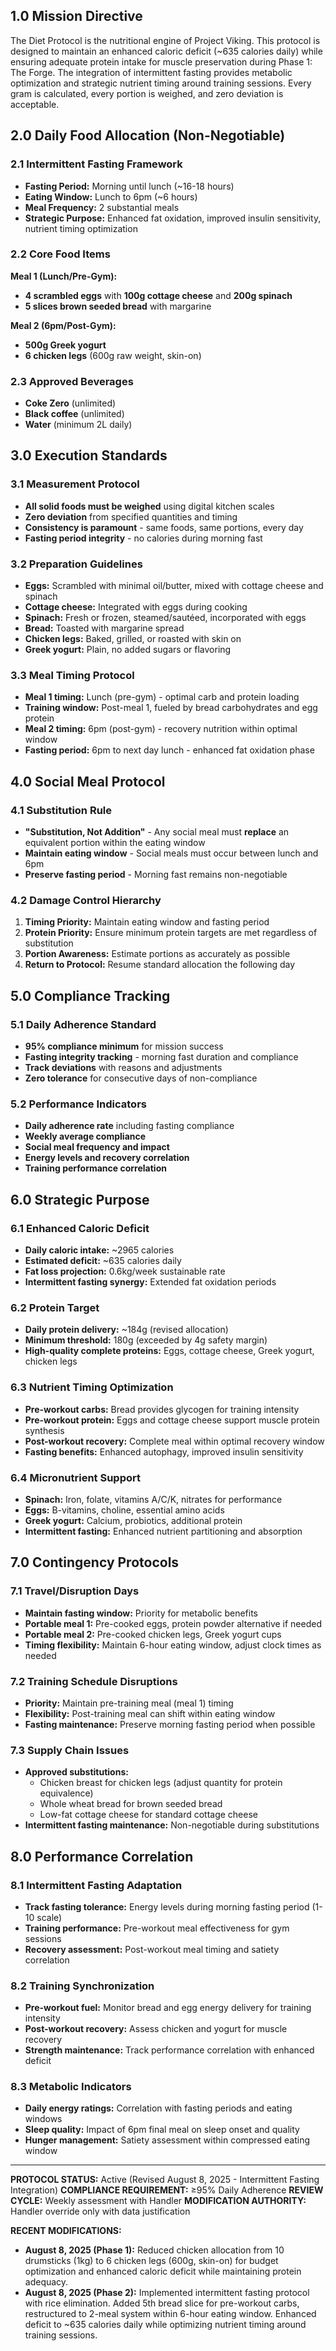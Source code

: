 ## **1.0 Mission Directive**

The Diet Protocol is the nutritional engine of Project Viking. This protocol is designed to maintain an enhanced caloric deficit (~635 calories daily) while ensuring adequate protein intake for muscle preservation during Phase 1: The Forge. The integration of intermittent fasting provides metabolic optimization and strategic nutrient timing around training sessions. Every gram is calculated, every portion is weighed, and zero deviation is acceptable.

## **2.0 Daily Food Allocation (Non-Negotiable)**

### **2.1 Intermittent Fasting Framework**

- **Fasting Period:** Morning until lunch (~16-18 hours)
- **Eating Window:** Lunch to 6pm (~6 hours)
- **Meal Frequency:** 2 substantial meals
- **Strategic Purpose:** Enhanced fat oxidation, improved insulin sensitivity, nutrient timing optimization

### **2.2 Core Food Items**

**Meal 1 (Lunch/Pre-Gym):**

- **4 scrambled eggs** with **100g cottage cheese** and **200g spinach**
- **5 slices brown seeded bread** with margarine

**Meal 2 (6pm/Post-Gym):**

- **500g Greek yogurt**
- **6 chicken legs** (600g raw weight, skin-on)

### **2.3 Approved Beverages**

- **Coke Zero** (unlimited)
- **Black coffee** (unlimited)
- **Water** (minimum 2L daily)

## **3.0 Execution Standards**

### **3.1 Measurement Protocol**

- **All solid foods must be weighed** using digital kitchen scales
- **Zero deviation** from specified quantities and timing
- **Consistency is paramount** - same foods, same portions, every day
- **Fasting period integrity** - no calories during morning fast

### **3.2 Preparation Guidelines**

- **Eggs:** Scrambled with minimal oil/butter, mixed with cottage cheese and spinach
- **Cottage cheese:** Integrated with eggs during cooking
- **Spinach:** Fresh or frozen, steamed/sautéed, incorporated with eggs
- **Bread:** Toasted with margarine spread
- **Chicken legs:** Baked, grilled, or roasted with skin on
- **Greek yogurt:** Plain, no added sugars or flavoring

### **3.3 Meal Timing Protocol**

- **Meal 1 timing:** Lunch (pre-gym) - optimal carb and protein loading
- **Training window:** Post-meal 1, fueled by bread carbohydrates and egg protein
- **Meal 2 timing:** 6pm (post-gym) - recovery nutrition within optimal window
- **Fasting period:** 6pm to next day lunch - enhanced fat oxidation phase

## **4.0 Social Meal Protocol**

### **4.1 Substitution Rule**

- **"Substitution, Not Addition"** - Any social meal must **replace** an equivalent portion within the eating window
- **Maintain eating window** - Social meals must occur between lunch and 6pm
- **Preserve fasting period** - Morning fast remains non-negotiable

### **4.2 Damage Control Hierarchy**

1. **Timing Priority:** Maintain eating window and fasting period
2. **Protein Priority:** Ensure minimum protein targets are met regardless of substitution
3. **Portion Awareness:** Estimate portions as accurately as possible
4. **Return to Protocol:** Resume standard allocation the following day

## **5.0 Compliance Tracking**

### **5.1 Daily Adherence Standard**

- **95% compliance minimum** for mission success
- **Fasting integrity tracking** - morning fast duration and compliance
- **Track deviations** with reasons and adjustments
- **Zero tolerance** for consecutive days of non-compliance

### **5.2 Performance Indicators**

- **Daily adherence rate** including fasting compliance
- **Weekly average compliance**
- **Social meal frequency and impact**
- **Energy levels and recovery correlation**
- **Training performance correlation**

## **6.0 Strategic Purpose**

### **6.1 Enhanced Caloric Deficit**

- **Daily caloric intake:** ~2965 calories
- **Estimated deficit:** ~635 calories daily
- **Fat loss projection:** 0.6kg/week sustainable rate
- **Intermittent fasting synergy:** Extended fat oxidation periods

### **6.2 Protein Target**

- **Daily protein delivery:** ~184g (revised allocation)
- **Minimum threshold:** 180g (exceeded by 4g safety margin)
- **High-quality complete proteins:** Eggs, cottage cheese, Greek yogurt, chicken legs

### **6.3 Nutrient Timing Optimization**

- **Pre-workout carbs:** Bread provides glycogen for training intensity
- **Pre-workout protein:** Eggs and cottage cheese support muscle protein synthesis
- **Post-workout recovery:** Complete meal within optimal recovery window
- **Fasting benefits:** Enhanced autophagy, improved insulin sensitivity

### **6.4 Micronutrient Support**

- **Spinach:** Iron, folate, vitamins A/C/K, nitrates for performance
- **Eggs:** B-vitamins, choline, essential amino acids
- **Greek yogurt:** Calcium, probiotics, additional protein
- **Intermittent fasting:** Enhanced nutrient partitioning and absorption

## **7.0 Contingency Protocols**

### **7.1 Travel/Disruption Days**

- **Maintain fasting window:** Priority for metabolic benefits
- **Portable meal 1:** Pre-cooked eggs, protein powder alternative if needed
- **Portable meal 2:** Pre-cooked chicken legs, Greek yogurt cups
- **Timing flexibility:** Maintain 6-hour eating window, adjust clock times as needed

### **7.2 Training Schedule Disruptions**

- **Priority:** Maintain pre-training meal (meal 1) timing
- **Flexibility:** Post-training meal can shift within eating window
- **Fasting maintenance:** Preserve morning fasting period when possible

### **7.3 Supply Chain Issues**

- **Approved substitutions:**
    - Chicken breast for chicken legs (adjust quantity for protein equivalence)
    - Whole wheat bread for brown seeded bread
    - Low-fat cottage cheese for standard cottage cheese
- **Intermittent fasting maintenance:** Non-negotiable during substitutions

## **8.0 Performance Correlation**

### **8.1 Intermittent Fasting Adaptation**

- **Track fasting tolerance:** Energy levels during morning fasting period (1-10 scale)
- **Training performance:** Pre-workout meal effectiveness for gym sessions
- **Recovery assessment:** Post-workout meal timing and satiety correlation

### **8.2 Training Synchronization**

- **Pre-workout fuel:** Monitor bread and egg energy delivery for training intensity
- **Post-workout recovery:** Assess chicken and yogurt for muscle recovery
- **Strength maintenance:** Track performance correlation with enhanced deficit

### **8.3 Metabolic Indicators**

- **Daily energy ratings:** Correlation with fasting periods and eating windows
- **Sleep quality:** Impact of 6pm final meal on sleep onset and quality
- **Hunger management:** Satiety assessment within compressed eating window

---

**PROTOCOL STATUS:** Active (Revised August 8, 2025 - Intermittent Fasting Integration) **COMPLIANCE REQUIREMENT:** ≥95% Daily Adherence **REVIEW CYCLE:** Weekly assessment with Handler **MODIFICATION AUTHORITY:** Handler override only with data justification

**RECENT MODIFICATIONS:**

- **August 8, 2025 (Phase 1):** Reduced chicken allocation from 10 drumsticks (1kg) to 6 chicken legs (600g, skin-on) for budget optimization and enhanced caloric deficit while maintaining protein adequacy.
- **August 8, 2025 (Phase 2):** Implemented intermittent fasting protocol with rice elimination. Added 5th bread slice for pre-workout carbs, restructured to 2-meal system within 6-hour eating window. Enhanced deficit to ~635 calories daily while optimizing nutrient timing around training sessions.
